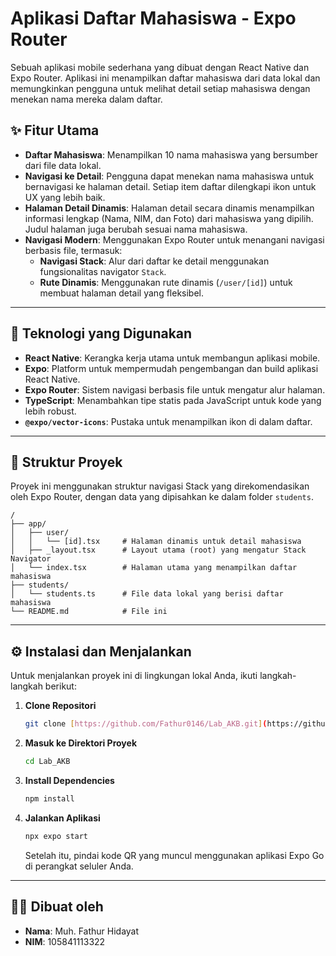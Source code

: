 # Aplikasi Daftar Mahasiswa - Expo Router

Sebuah aplikasi mobile sederhana yang dibuat dengan React Native dan Expo Router. Aplikasi ini menampilkan daftar mahasiswa dari data lokal dan memungkinkan pengguna untuk melihat detail setiap mahasiswa dengan menekan nama mereka dalam daftar.

## ✨ Fitur Utama

-   **Daftar Mahasiswa**: Menampilkan 10 nama mahasiswa yang bersumber dari file data lokal.
-   **Navigasi ke Detail**: Pengguna dapat menekan nama mahasiswa untuk bernavigasi ke halaman detail. Setiap item daftar dilengkapi ikon untuk UX yang lebih baik.
-   **Halaman Detail Dinamis**: Halaman detail secara dinamis menampilkan informasi lengkap (Nama, NIM, dan Foto) dari mahasiswa yang dipilih. Judul halaman juga berubah sesuai nama mahasiswa.
-   **Navigasi Modern**: Menggunakan Expo Router untuk menangani navigasi berbasis file, termasuk:
    -   **Navigasi Stack**: Alur dari daftar ke detail menggunakan fungsionalitas navigator `Stack`.
    -   **Rute Dinamis**: Menggunakan rute dinamis (`/user/[id]`) untuk membuat halaman detail yang fleksibel.

---

## 🚀 Teknologi yang Digunakan

-   **React Native**: Kerangka kerja utama untuk membangun aplikasi mobile.
-   **Expo**: Platform untuk mempermudah pengembangan dan build aplikasi React Native.
-   **Expo Router**: Sistem navigasi berbasis file untuk mengatur alur halaman.
-   **TypeScript**: Menambahkan tipe statis pada JavaScript untuk kode yang lebih robust.
-   **`@expo/vector-icons`**: Pustaka untuk menampilkan ikon di dalam daftar.

---

## 📂 Struktur Proyek

Proyek ini menggunakan struktur navigasi Stack yang direkomendasikan oleh Expo Router, dengan data yang dipisahkan ke dalam folder `students`.

```
/
├── app/
│   ├── user/
│   │   └── [id].tsx     # Halaman dinamis untuk detail mahasiswa
│   ├── _layout.tsx      # Layout utama (root) yang mengatur Stack Navigator
│   └── index.tsx        # Halaman utama yang menampilkan daftar mahasiswa
├── students/
│   └── students.ts      # File data lokal yang berisi daftar mahasiswa
└── README.md            # File ini
```

---

## ⚙️ Instalasi dan Menjalankan

Untuk menjalankan proyek ini di lingkungan lokal Anda, ikuti langkah-langkah berikut:

1.  **Clone Repositori**
    ```bash
    git clone [https://github.com/Fathur0146/Lab_AKB.git](https://github.com/Fathur0146/Lab_AKB.git)
    ```

2.  **Masuk ke Direktori Proyek**
    ```bash
    cd Lab_AKB
    ```

3.  **Install Dependencies**
    ```bash
    npm install
    ```

4.  **Jalankan Aplikasi**
    ```bash
    npx expo start
    ```
    Setelah itu, pindai kode QR yang muncul menggunakan aplikasi Expo Go di perangkat seluler Anda.

---

## 👨‍💻 Dibuat oleh

-   **Nama**: Muh. Fathur Hidayat
-   **NIM**: 105841113322